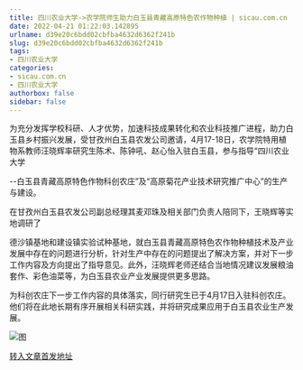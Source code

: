 ```yaml
---
title: 四川农业大学->农学院师生助力白玉县青藏高原特色农作物种植 | sicau.com.cn
date: 2022-04-21 01:22:03.142895
urlname: d39e20c6bdd02cbfba4632d6362f241b
slug: d39e20c6bdd02cbfba4632d6362f241b
tags: 
- 四川农业大学
categories:
- sicau.com.cn
- 四川农业大学
authorbox: false
sidebar: false
---
```

为充分发挥学校科研、人才优势，加速科技成果转化和农业科技推广进程，助力白玉县乡村振兴发展，受甘孜州白玉县农发公司邀请，4月17-18日，农学院特用植物系教师汪晓辉率研究生陈术、陈钟吼、赵心怡入驻白玉县，参与指导“四川农业大学

--白玉县青藏高原特色作物科创农庄”及“高原菊花产业技术研究推广中心”的生产与建设。  

在甘孜州白玉县农发公司副总经理其麦邓珠及相关部门负责人陪同下，王晓辉等实地调研了
<!--more-->
德沙镇基地和建设镇实验试种基地，就白玉县青藏高原特色农作物种植技术及产业发展中存在的问题进行分析，针对生产中存在的问题提出了解决方案，并对下一步工作内容及方向提出了指导意见。此外，汪晓辉老师还结合当地情况建议发展粮油套作、彩色油菜等，为白玉县农业产业发展提供更多思路。

为科创农庄下一步工作内容的具体落实，同行研究生已于4月17日入驻科创农庄。他们将在此地长期有序开展相关科研实践，并将研究成果应用于白玉县农业生产发展。  

![图](https://news.sicau.edu.cn/__local/5/AD/9A/3E816C81205ED6D035ED037F6E5_C3ED0EEE_28EC6.png)

[转入文章首发地址](https://news.sicau.edu.cn/info/1078/67414.htm)